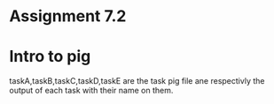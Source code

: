 # Assignment 7.2
#
# Intro to pig
taskA,taskB,taskC,taskD,taskE are the task pig file ane respectivly the output of each task with their name on them.
